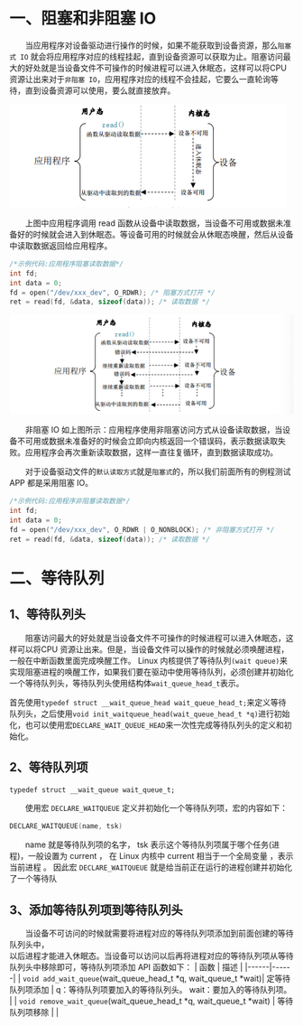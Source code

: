 # 一、阻塞和非阻塞 IO
&emsp;&emsp;当应用程序对设备驱动进行操作的时候，如果不能获取到设备资源，那么`阻塞式 IO` 就会将应用程序对应的线程挂起，直到设备资源可以获取为止。阻塞访问最大的好处就是当设备文件不可操作的时候进程可以进入休眠态，这样可以将CPU 资源让出来对于`非阻塞 IO`，应用程序对应的线程不会挂起，它要么一直轮询等待，直到设备资源可以使用，要么就直接放弃。

![输入图片说明](/imgs/2025-07-05/CxieBnN6gO5gpgzn.png)

&emsp;&emsp;上图中应用程序调用 read 函数从设备中读取数据，当设备不可用或数据未准备好的时候就会进入到休眠态。等设备可用的时候就会从休眠态唤醒，然后从设备中读取数据返回给应用程序。
```cpp
/*示例代码:应用程序阻塞读取数据*/
int fd;  
int data = 0;  
fd = open("/dev/xxx_dev", O_RDWR); /* 阻塞方式打开 */  
ret = read(fd, &data, sizeof(data)); /* 读取数据 */
```

![输入图片说明](/imgs/2025-07-05/nmbUm4UezS7ptEbx.png)

&emsp;&emsp;非阻塞 IO 如上图所示：应用程序使用非阻塞访问方式从设备读取数据，当设备不可用或数据未准备好的时候会立即向内核返回一个错误码，表示数据读取失败。应用程序会再次重新读取数据，这样一直往复循环，直到数据读取成功。

&emsp;&emsp;对于设备驱动文件的`默认读取方式`就是`阻塞式`的，所以我们前面所有的例程测试 APP 都是采用阻塞 IO。

```cpp
/*示例代码:应用程序非阻塞读取数据*/
int fd;  
int data = 0;  
fd = open("/dev/xxx_dev", O_RDWR | O_NONBLOCK); /* 非阻塞方式打开 */  
ret = read(fd, &data, sizeof(data)); /* 读取数据 */
```

# 二、等待队列
## 1、等待队列头
&emsp;&emsp;阻塞访问最大的好处就是当设备文件不可操作的时候进程可以进入休眠态，这样可以将CPU 资源让出来。但是，当设备文件可以操作的时候就必须唤醒进程，一般在中断函数里面完成唤醒工作。 Linux 内核提供了等待队列`(wait queue)`来实现阻塞进程的唤醒工作，如果我们要在驱动中使用等待队列，必须创建并初始化一个等待队列头，等待队列头使用结构体`wait_queue_head_t`表示。

首先使用`typedef struct __wait_queue_head wait_queue_head_t;`来定义等待队列头，之后使用`void init_waitqueue_head(wait_queue_head_t *q)`进行初始化，也可以使用宏`DECLARE_WAIT_QUEUE_HEAD`来一次性完成等待队列头的定义和初始化。

## 2、等待队列项
`typedef struct __wait_queue wait_queue_t;`

&emsp;&emsp;使用宏 `DECLARE_WAITQUEUE` 定义并初始化一个等待队列项，宏的内容如下：  
```cpp
DECLARE_WAITQUEUE(name, tsk)
```
&emsp;&emsp;name 就是等待队列项的名字， tsk 表示这个等待队列项属于哪个任务(进程)，一般设置为 current ， 在 Linux 内核中 current 相当于一个全局变量 ，表示当前进程 。 因此宏 `DECLARE_WAITQUEUE` 就是给当前正在运行的进程创建并初始化了一个等待队

## 3、添加等待队列项到等待队列头
&emsp;&emsp;当设备不可访问的时候就需要将进程对应的等待队列项添加到前面创建的等待队列头中，  
以后进程才能进入休眠态。当设备可以访问以后再将进程对应的等待队列项从等待队列头中移除即可，等待队列项添加 API 函数如下：
| 函数  | 描述  |
|------|------|
| `void add_wait_queue`(wait_queue_head_t *q,  wait_queue_t *wait)| 定等待队列项添加 | q：等待队列项要加入的等待队列头。  wait：要加入的等待队列项。  |
| `void remove_wait_queue`(wait_queue_head_t *q,  wait_queue_t *wait) | 等待队列项移除 |   |
<!--stackedit_data:
eyJoaXN0b3J5IjpbNzY3NzE2OTQ5LC0xODQ0OTQwODE1LC0xOD
czMTQ5MjEzLDYzMjE4NDEzOSwtMTAxNjg3NzY4MCwxNjkzMjMz
MTMwXX0=
-->